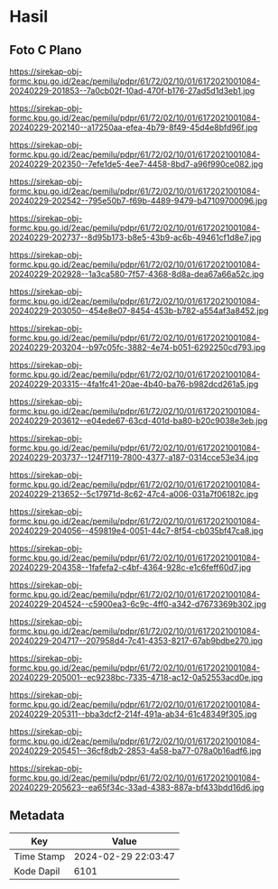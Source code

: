 # Hasil

## Foto C Plano

https://sirekap-obj-formc.kpu.go.id/2eac/pemilu/pdpr/61/72/02/10/01/6172021001084-20240229-201853--7a0cb02f-10ad-470f-b176-27ad5d1d3eb1.jpg

https://sirekap-obj-formc.kpu.go.id/2eac/pemilu/pdpr/61/72/02/10/01/6172021001084-20240229-202140--a17250aa-efea-4b79-8f49-45d4e8bfd96f.jpg

https://sirekap-obj-formc.kpu.go.id/2eac/pemilu/pdpr/61/72/02/10/01/6172021001084-20240229-202350--7efe1de5-4ee7-4458-8bd7-a96f990ce082.jpg

https://sirekap-obj-formc.kpu.go.id/2eac/pemilu/pdpr/61/72/02/10/01/6172021001084-20240229-202542--795e50b7-f69b-4489-9479-b47109700096.jpg

https://sirekap-obj-formc.kpu.go.id/2eac/pemilu/pdpr/61/72/02/10/01/6172021001084-20240229-202737--8d95b173-b8e5-43b9-ac6b-49461cf1d8e7.jpg

https://sirekap-obj-formc.kpu.go.id/2eac/pemilu/pdpr/61/72/02/10/01/6172021001084-20240229-202928--1a3ca580-7f57-4368-8d8a-dea67a66a52c.jpg

https://sirekap-obj-formc.kpu.go.id/2eac/pemilu/pdpr/61/72/02/10/01/6172021001084-20240229-203050--454e8e07-8454-453b-b782-a554af3a8452.jpg

https://sirekap-obj-formc.kpu.go.id/2eac/pemilu/pdpr/61/72/02/10/01/6172021001084-20240229-203204--b97c05fc-3882-4e74-b051-6292250cd793.jpg

https://sirekap-obj-formc.kpu.go.id/2eac/pemilu/pdpr/61/72/02/10/01/6172021001084-20240229-203315--4fa1fc41-20ae-4b40-ba76-b982dcd261a5.jpg

https://sirekap-obj-formc.kpu.go.id/2eac/pemilu/pdpr/61/72/02/10/01/6172021001084-20240229-203612--e04ede67-63cd-401d-ba80-b20c9038e3eb.jpg

https://sirekap-obj-formc.kpu.go.id/2eac/pemilu/pdpr/61/72/02/10/01/6172021001084-20240229-203737--124f7119-7800-4377-a187-0314cce53e34.jpg

https://sirekap-obj-formc.kpu.go.id/2eac/pemilu/pdpr/61/72/02/10/01/6172021001084-20240229-213652--5c17971d-8c62-47c4-a006-031a7f06182c.jpg

https://sirekap-obj-formc.kpu.go.id/2eac/pemilu/pdpr/61/72/02/10/01/6172021001084-20240229-204056--459819e4-0051-44c7-8f54-cb035bf47ca8.jpg

https://sirekap-obj-formc.kpu.go.id/2eac/pemilu/pdpr/61/72/02/10/01/6172021001084-20240229-204358--1fafefa2-c4bf-4364-928c-e1c6feff60d7.jpg

https://sirekap-obj-formc.kpu.go.id/2eac/pemilu/pdpr/61/72/02/10/01/6172021001084-20240229-204524--c5900ea3-6c9c-4ff0-a342-d7673369b302.jpg

https://sirekap-obj-formc.kpu.go.id/2eac/pemilu/pdpr/61/72/02/10/01/6172021001084-20240229-204717--207958d4-7c41-4353-8217-67ab9bdbe270.jpg

https://sirekap-obj-formc.kpu.go.id/2eac/pemilu/pdpr/61/72/02/10/01/6172021001084-20240229-205001--ec9238bc-7335-4718-ac12-0a52553acd0e.jpg

https://sirekap-obj-formc.kpu.go.id/2eac/pemilu/pdpr/61/72/02/10/01/6172021001084-20240229-205311--bba3dcf2-214f-491a-ab34-61c48349f305.jpg

https://sirekap-obj-formc.kpu.go.id/2eac/pemilu/pdpr/61/72/02/10/01/6172021001084-20240229-205451--36cf8db2-2853-4a58-ba77-078a0b16adf6.jpg

https://sirekap-obj-formc.kpu.go.id/2eac/pemilu/pdpr/61/72/02/10/01/6172021001084-20240229-205623--ea65f34c-33ad-4383-887a-bf433bdd16d6.jpg


## Metadata

| Key        | Value               |
| ---------- | ------------------- |
| Time Stamp | 2024-02-29 22:03:47 |
| Kode Dapil | 6101                |



